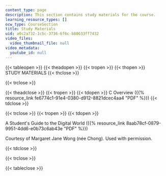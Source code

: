 ```yaml
---
content_type: page
description: This section contains study materials for the course.
learning_resource_types: []
ocw_type: CourseSection
title: Study Materials
uid: a0c2a732-1c5c-3736-6f6c-b88633ff7432
video_files:
  video_thumbnail_file: null
video_metadata:
  youtube_id: null
---
```


{{< tableopen >}}
{{< theadopen >}}
{{< tropen >}}
{{< thopen >}}
STUDY MATERIALS
{{< thclose >}}

{{< trclose >}}

{{< theadclose >}}
{{< tropen >}}
{{< tdopen >}}
C Overview ({{% resource_link fe6774c1-91e4-0380-d912-8821dcec4aa4 "PDF" %}})
{{< tdclose >}}

{{< trclose >}}
{{< tropen >}}
{{< tdopen >}}


A Student's Guide to the Digital World ({{% resource_link 8aab78cf-0879-9951-4dd6-e0b73c6ab43e "PDF" %}})

Courtesy of Margaret Jane Wong (née Chong). Used with permission.


{{< tdclose >}}

{{< trclose >}}

{{< tableclose >}}